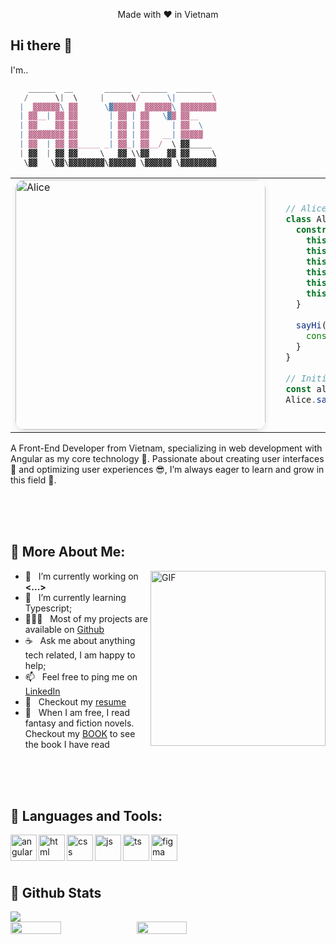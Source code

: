 <div align="center">

Made with ❤️ in Vietnam

</div>

## Hi there 👋

I'm..

  ``` js
      ______  __       ______  ______  ________ 
     /      \|  \     |      \/      \|        \
    |  ▓▓▓▓▓▓\ ▓▓      \▓▓▓▓▓▓  ▓▓▓▓▓▓\ ▓▓▓▓▓▓▓▓
    | ▓▓__| ▓▓ ▓▓       | ▓▓ | ▓▓   \▓▓ ▓▓__    
    | ▓▓    ▓▓ ▓▓       | ▓▓ | ▓▓     | ▓▓  \   
    | ▓▓▓▓▓▓▓▓ ▓▓       | ▓▓ | ▓▓   __| ▓▓▓▓▓   
    | ▓▓  | ▓▓ ▓▓_____ _| ▓▓_| ▓▓__/  \ ▓▓_____ 
    | ▓▓  | ▓▓ ▓▓     \   ▓▓ \\▓▓    ▓▓ ▓▓     \
     \▓▓   \▓▓\▓▓▓▓▓▓▓▓\▓▓▓▓▓▓ \▓▓▓▓▓▓ \▓▓▓▓▓▓▓▓
  
  ```

<table>
<tr>
  <td width="40%">
    <img src="https://i.imgur.com/ArKmHfl.png" width="400"  alt="Alice" style="border-radius: 15px; box-shadow: 0 4px 8px rgba(0, 0, 0, 0.1); object-fit: cover;">
  </td>

  <td width="60%">

  ``` ts
    // Alice in the coding land:
    class Alice {
      constructor() {
        this.name = "Alice";
        this.birth_year = undefined;
        this.role = "Frontend Engineer";
        this.language_spoken = ["vi_VN", "en_US"];
        this.education = "Software Engineering @ ... University";
        this.achievements = ["..."];
      }
    
      sayHi() {
        console.log("Let's innovate together! 🚀");
      }
    }
    
    // Initialize Alice
    const alice = new Alice();
    Alice.sayHi();
  ```

  </td>
</tr>
</table>

A Front-End Developer from Vietnam, specializing in web development with Angular as my core technology 💾. Passionate about creating user interfaces 💄 and optimizing user experiences 😎, I’m always eager to learn and grow in this field 💪.

<br>
<br>
<br>

## 🧐 More About Me:

<img align="right" alt="GIF" src="https://i.imgur.com/nIVpw3f.png" width="280px" />

- 🔭 &nbsp; I’m currently working on **<...>**
- 🌱 &nbsp; I’m currently learning Typescript; 
- 👨🏻‍💻 &nbsp; Most of my projects are available on [Github](https://github.com/...)
- ☕ &nbsp; Ask me about anything tech related, I am happy to help;
- 📫 &nbsp; Feel free to ping me on [LinkedIn](https://www.linkedin.com/...)
- 📝 &nbsp; Checkout my [resume](https://drive.google.com/file/...)
- 📔 &nbsp; When I am free, I read fantasy and fiction novels. Checkout my [BOOK](https://www.goodreads.com/...) to see the book I have read

<br>
<br>
<br>

## 🔨 Languages and Tools:
<!-- https://www.svgrepo.com/ lên đây kiếm hình -->

<a href="https://angular.dev/" target="_blank"> <img align="left" src="https://www.svgrepo.com/show/452156/angular.svg" alt="angular" height="42px"/> </a> 
<a href="https://developer.mozilla.org/en-US/docs/Web/HTML" target="_blank"> <img align="left" src="https://www.svgrepo.com/show/452228/html-5.svg" alt="html" height="42px"/> </a> 
<a href="https://web.dev/css" target="_blank"> <img align="left" src="https://www.svgrepo.com/show/452185/css-3.svg" alt="css" height="42px"/> </a> 
<a href="https://developer.mozilla.org/en-US/docs/Web/JavaScript" target="_blank"> <img align="left" src="https://www.svgrepo.com/show/452045/js.svg" alt="js" height="42px"/> </a>
<a href="https://www.typescriptlang.org/" target="_blank"> <img align="left" src="https://www.svgrepo.com/show/354478/typescript-icon.svg" alt="ts" height="42px"/> </a>
<a href="https://www.figma.com/" target="_blank"> <img align="left" src="https://www.svgrepo.com/show/452202/figma.svg" alt="figma" height="42px"/> </a>

<br>
<br>
<br>

## 🐣 Github Stats

<img src="https://github-readme-activity-graph.vercel.app/graph?username=maitnt&theme=xcode&hide_border=true" />

<div style="display: flex; ">
  <img width="40%" src="https://github-readme-stats.vercel.app/api?username=maitnt&theme=transparent&hide_border=false&include_all_commits=false&count_private=false" />
  <img width="40%" src="https://github-readme-stats.vercel.app/api/top-langs/?username=maitnt&theme=transparent&hide_border=false&include_all_commits=false&count_private=false&layout=compact"/>
</div>

















